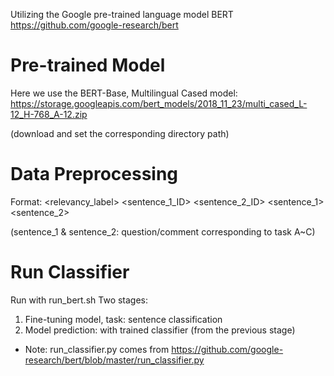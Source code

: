 Utilizing the Google pre-trained language model BERT
https://github.com/google-research/bert

# Pre-trained Model
Here we use the BERT-Base, Multilingual Cased model: 
https://storage.googleapis.com/bert_models/2018_11_23/multi_cased_L-12_H-768_A-12.zip


(download and set the corresponding directory path)

# Data Preprocessing
Format: 
 <relevancy_label> <sentence_1_ID> <sentence_2_ID> <sentence_1> <sentence_2>


(sentence_1 & sentence_2: question/comment corresponding to task A~C)

# Run Classifier
Run with run_bert.sh
Two stages:
1. Fine-tuning model, task: sentence classification
2. Model prediction: with trained classifier (from the previous stage)

* Note: run_classifier.py  comes from  https://github.com/google-research/bert/blob/master/run_classifier.py
